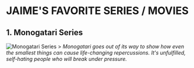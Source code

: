 # JAIME'S FAVORITE SERIES / MOVIES

## 1. Monogatari Series
  ![Monogatari Series](https://cdn.discordapp.com/attachments/864844102801162301/1050759979914764328/Untitled1.png)
    > *Monogatari goes out of its way to show how even the smallest things can cause life-changing repercussions. It's unfulfilled, self-hating people who will break under pressure.*
